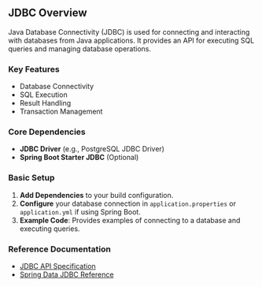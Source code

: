 ## JDBC Overview

Java Database Connectivity (JDBC) is used for connecting and interacting with databases from Java applications. It provides an API for executing SQL queries and managing database operations.

### Key Features
- Database Connectivity
- SQL Execution
- Result Handling
- Transaction Management

### Core Dependencies
- **JDBC Driver** (e.g., PostgreSQL JDBC Driver)
- **Spring Boot Starter JDBC** (Optional)

### Basic Setup
1. **Add Dependencies** to your build configuration.
2. **Configure** your database connection in `application.properties` or `application.yml` if using Spring Boot.
3. **Example Code**: Provides examples of connecting to a database and executing queries.

### Reference Documentation
- [JDBC API Specification](https://docs.oracle.com/javase/8/docs/technotes/guides/jdbc/)
- [Spring Data JDBC Reference](https://docs.spring.io/spring-data/jdbc/docs/current/reference/html/)
